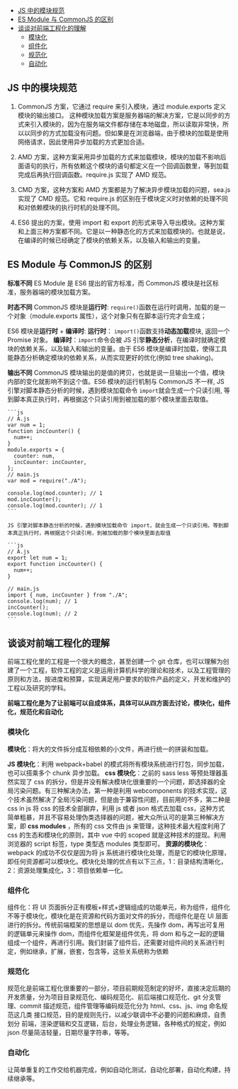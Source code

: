 <!-- START doctoc generated TOC please keep comment here to allow auto update -->
<!-- DON'T EDIT THIS SECTION, INSTEAD RE-RUN doctoc TO UPDATE -->


- [JS 中的模块规范](#js-%E4%B8%AD%E7%9A%84%E6%A8%A1%E5%9D%97%E8%A7%84%E8%8C%83)
- [ES Module 与 CommonJS 的区别](#es-module-%E4%B8%8E-commonjs-%E7%9A%84%E5%8C%BA%E5%88%AB)
- [谈谈对前端工程化的理解](#%E8%B0%88%E8%B0%88%E5%AF%B9%E5%89%8D%E7%AB%AF%E5%B7%A5%E7%A8%8B%E5%8C%96%E7%9A%84%E7%90%86%E8%A7%A3)
  - [模块化](#%E6%A8%A1%E5%9D%97%E5%8C%96)
  - [组件化](#%E7%BB%84%E4%BB%B6%E5%8C%96)
  - [规范化](#%E8%A7%84%E8%8C%83%E5%8C%96)
  - [自动化](#%E8%87%AA%E5%8A%A8%E5%8C%96)

<!-- END doctoc generated TOC please keep comment here to allow auto update -->

## JS 中的模块规范

1. CommonJS 方案，它通过 require 来引入模块，通过 module.exports 定义模块的输出接口。
   这种模块加载方案是服务器端的解决方案，它是以同步的方式来引入模块的，因为在服务端文件都存储在本地磁盘，所以读取非常快，所以以同步的方式加载没有问题。但如果是在浏览器端，由于模块的加载是使用网络请求，因此使用异步加载的方式更加合适。

1. AMD 方案，这种方案采用异步加载的方式来加载模块，模块的加载不影响后面语句的执行，所有依赖这个模块的语句都定义在一个回调函数里，等到加载完成后再执行回调函数。require.js 实现了 AMD 规范。

1. CMD 方案，这种方案和 AMD 方案都是为了解决异步模块加载的问题，sea.js 实现了 CMD 规范。它和 require.js 的区别在于模块定义时对依赖的处理不同和对依赖模块的执行时机的处理不同。

1. ES6 提出的方案，使用 import 和 export 的形式来导入导出模块。这种方案和上面三种方案都不同。它是以一种静态化的方式来加载模块的。也就是说，在编译的时候已经确定了模块的依赖关系，以及输入和输出的变量。

## ES Module 与 CommonJS 的区别

**标准不同**
ES Module 是 ES6 提出的官方标准，而 CommonJS 模块是社区标准，服务器端的模块加载方案。

**时态不同**
CommonJS 模块是**运行时**:
`require()`函数在运行时调用，加载的是一个对象（module.exports 属性），这个对象只有在脚本运行完才会生成；

ES6 模块是**运行时** + **编译时**:
**运行时**： `import()`函数支持**动态加载**模块, 返回一个 Promise 对象。
**编译时**：`import`命令会被 JS 引擎**静态分析**，在编译时就确定模块的依赖关系，以及输入和输出的变量。由于 ES6 模块是编译时加载，使得工具能静态分析确定模块的依赖关系，从而实现更好的优化(例如 tree shaking)。

**输出不同**
CommonJS 模块输出的是值的拷贝，也就是说一旦输出一个值，模块内部的变化就影响不到这个值。ES6 模块的运行机制与 CommonJS 不一样, JS 引擎对脚本静态分析的时候，遇到模块加载命令 `import`就会生成一个只读引用, 等到脚本真正执行时，再根据这个只读引用到被加载的那个模块里面去取值。

    ```js
    // A.js
    var num = 1;
    function incCounter() {
      num++;
    }
    module.exports = {
      counter: num,
      incCounter: incCounter,
    };
    // main.js
    var mod = require("./A");

    console.log(mod.counter); // 1
    mod.incCounter();
    console.log(mod.counter); // 1
    ```

    JS 引擎对脚本静态分析的时候，遇到模块加载命令 import，就会生成一个只读引用。等到脚本真正执行时，再根据这个只读引用，到被加载的那个模块里面去取值

    ```js
    // A.js
    export let num = 1;
    export function incCounter() {
      num++;
    }

    // main.js
    import { num, incCounter } from "./A";
    console.log(num); // 1
    incCounter();
    console.log(num); // 2
    ```

## 谈谈对前端工程化的理解

前端工程化里的工程是一个很大的概念，甚至创建一个 git 仓库，也可以理解为创建了一个工程，软件工程的定义是运用计算机科学的理论和技术，以及工程管理的原则和方法，按进度和预算，实现满足用户要求的软件产品的定义，开发和维护的工程以及研究的学科。

**前端工程化是为了让前端可以自成体系，具体可以从四方面去讨论，模块化，组件化，规范化和自动化**

### 模块化

**模块化**：将大的文件拆分成互相依赖的小文件，再进行统一的拼装和加载。

**JS 模块化**：利用 webpack+babel 的模式将所有模块系统进行打包，同步加载，也可以搭乘多个 chunk 异步加载。
**css 模块化**：之前的 sass less 等预处理器虽然实现了 css 的拆分，但是并没有解决模块化很重要的一个问题，即选择器的全局污染问题。有三种解决办法，第一种是利用 webcomponents 的技术实现，这个技术虽然解决了全局污染问题，但是由于兼容性问题，目前用的不多，第二种是 css in js 将 css 的技术全部摒弃，利用 js 或者 json 格式去加载 css，这种方式简单粗暴，并且不容易处理伪类选择器的问题，被大众所认可的是第三种解决方案，即 **css modules** ，所有的 css 文件由 js 来管理，这种技术最大程度利用了 css 的生态和模块化的原则，其中 vue 中的 scoped 就是这种技术的提现。利用浏览器的 script 标签，type 类型选 modules 类型即可。
**资源的模块化**：webpack 的成功不仅仅是因为将 js 系统进行模块化处理，而是它的模块化原理，即任何资源都可以模块化。模块化处理的优点有以下三点，1：目录结构清晰化，2：资源处理集成化，3：项目依赖单一化。

### 组件化

组件化：将 UI 页面拆分正有模板+样式+逻辑组成的功能单元，称为组件，组件化不等于模块化，模块化是在资源和代码方面对文件的拆分，而组件化是在 UI 层面进行的拆分。传统前端框架的思想是以 dom 优先，先操作 dom，再写出可复用的逻辑单元来操作 dom，而组件化框架是组件优先，将 dom 和与之一起的逻辑组成一个组件，再进行引用。我们封装了组件后，还需要对组件间的关系进行判定，例如继承，扩展，嵌套，包含等，这些关系统称为依赖

### 规范化

规范化是前端工程化很重要的一部分，项目前期规范制定的好坏，直接决定后期的开发质量，分为项目目录规范化、编码规范化、前后端接口规范化、git 分支管理、commit 描述规范，组件管理等编码规范化分为 html、css、js、img 命名规范这几类 接口规范，目的是规则先行，以减少联调中不必要的问题和麻烦，自责划分 前端，渲染逻辑和交互逻辑，后台，处理业务逻辑，各种格式的规定，例如 json 尽量简洁轻量，日期尽量字符串，等等。

### 自动化

让简单重复的工作交给机器完成，例如自动化测试，自动化部署，自动化构建，持续继承等。
